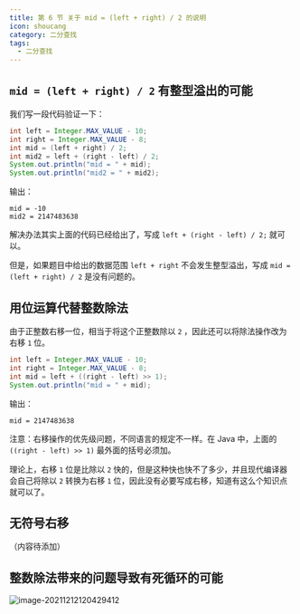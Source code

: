 ```yaml
---
title: 第 6 节 关于 mid = (left + right) / 2 的说明 
icon: shoucang
category: 二分查找
tags:
  - 二分查找
---
```


## `mid = (left + right) / 2` 有整型溢出的可能

我们写一段代码验证一下：

```java
int left = Integer.MAX_VALUE - 10;
int right = Integer.MAX_VALUE - 8;
int mid = (left + right) / 2;
int mid2 = left + (right - left) / 2;
System.out.println("mid = " + mid);
System.out.println("mid2 = " + mid2);
```

输出：

```shell
mid = -10
mid2 = 2147483638
```

解决办法其实上面的代码已经给出了，写成 `left + (right - left) / 2;` 就可以。

但是，如果题目中给出的数据范围 `left + right` 不会发生整型溢出，写成 `mid = (left + right) / 2` 是没有问题的。 

## 用位运算代替整数除法

由于正整数右移一位，相当于将这个正整数除以 `2` ，因此还可以将除法操作改为右移 `1` 位。

```java
int left = Integer.MAX_VALUE - 10;
int right = Integer.MAX_VALUE - 8;
int mid = left + ((right - left) >> 1);
System.out.println("mid = " + mid);
```

输出：

```shell
mid = 2147483638
```

注意：右移操作的优先级问题，不同语言的规定不一样。在 Java 中，上面的 `((right - left) >> 1)` 最外面的括号必须加。

理论上，右移 `1` 位是比除以 `2` 快的，但是这种快也快不了多少，并且现代编译器会自己将除以 `2` 转换为右移 `1` 位，因此没有必要写成右移，知道有这么个知识点就可以了。

## 无符号右移

（内容待添加）

## 整数除法带来的问题导致有死循环的可能

![image-20211212120429412](https://tva1.sinaimg.cn/large/008i3skNgy1gxaxsjxp8xj31hc0u0q58.jpg)